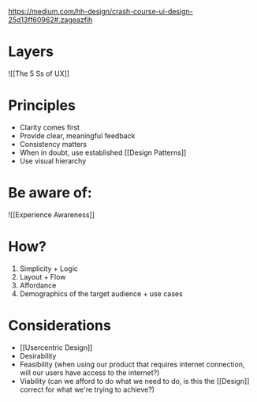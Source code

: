 https://medium.com/hh-design/crash-course-ui-design-25d13ff60962#.zageazfih

# Layers

![[The 5 Ss of UX]]

# Principles
- Clarity comes first
- Provide clear, meaningful feedback
- Consistency matters
- When in doubt, use established [[Design Patterns]]
- Use visual hierarchy

# Be aware of:

![[Experience Awareness]]

# How?

1. Simplicity + Logic
2. Layout + Flow
3. Affordance
4. Demographics of the target audience + use cases

# Considerations

- [[Usercentric Design]]
- Desirability
- Feasibility (when using our product that requires internet connection, will our users have access to the internet?)
- Viability (can we afford to do what we need to do, is this the [[Design]] correct for what we're trying to achieve?)